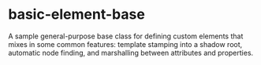 # basic-element-base

A sample general-purpose base class for defining custom elements that mixes in some common features: 
template stamping into a shadow root, automatic node finding, and marshalling between attributes and properties.